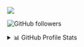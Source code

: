 ![](https://visitor-badge.glitch.me/badge?page_id=nozkok)

![GitHub followers](https://img.shields.io/github/followers/nozkok?style=social)

<!-- https://github.com/anuraghazra/github-readme-stats -->
<details> 
  <summary>📊 GitHub Profile Stats</summary>
  <br/>
    <img alt="Erkan's Github Stats" src="https://github-readme-stats.vercel.app/api?username=nozkok&count_private=true&show_icons=true&theme=gotham&include_all_commits=true&hide_border=true" height="192px"/>
  <br/>
</details>








